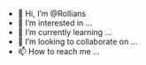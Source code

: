 - 👋 Hi, I’m @Rollians
- 👀 I’m interested in ...
- 🌱 I’m currently learning ...
- 💞️ I’m looking to collaborate on ...
- 📫 How to reach me ...

<!---
Rollians/Rollians is a ✨ special ✨ repository because its `README.md` (this file) appears on your GitHub profile.
You can click the Preview link to take a look at your changes.
--->
